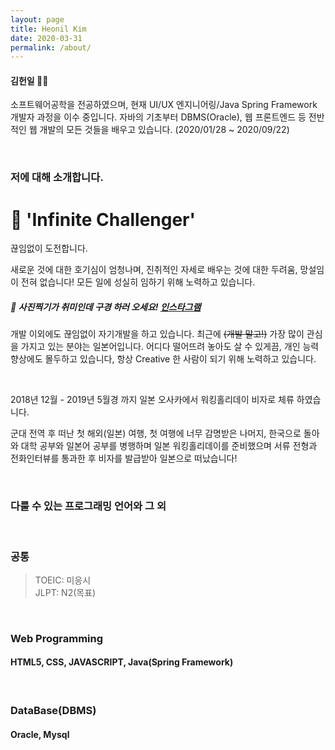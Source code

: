 ```yaml
---
layout: page
title: Heonil Kim
date: 2020-03-31
permalink: /about/
---
```


#### 김헌일 🧑‍💻 <br>

소프트웨어공학을 전공하였으며, 현재 UI/UX 엔지니어링/Java Spring Framework 개발자 과정을 이수 중입니다. 자바의 기초부터 DBMS(Oracle), 웹 프론트엔드 등 전반적인 웹 개발의 모든 것들을 배우고 있습니다. (2020/01/28 ~ 2020/09/22)

<br>

### 저에 대해 소개합니다.

<h1>🚀 'Infinite Challenger'</h1>
<p>끊임없이 도전합니다.</p>

새로운 것에 대한 호기심이 엄청나며, 진취적인 자세로 배우는 것에 대한 두려움, 망설임이 전혀 없습니다! 모든 일에 성실히 임하기 위해 노력하고 있습니다. <br>

##### 📸 사진찍기가 취미인데 구경 하러 오세요! <a href="https://instagram.com/he0nil" target='_blank'>인스타그램</a>

개발 이외에도 끊임없이 자기개발을 하고 있습니다. 최근에 ~~(개발 말고!)~~ 가장 많이 관심을 가지고 있는 분야는 일본어입니다. 어디다 떨어뜨려 놓아도 살 수 있게끔, 개인 능력 향상에도 몰두하고 있습니다, 항상 Creative 한 사람이 되기 위해 노력하고 있습니다.

<br>

<p>2018년 12월 - 2019년 5월경 까지 일본 오사카에서 워킹홀리데이 비자로 체류 하였습니다. </p>

군대 전역 후 떠난 첫 해외(일본) 여행, 첫 여행에 너무 감명받은 나머지, 한국으로 돌아와 대학 공부와 일본어 공부를 병행하며 일본 워킹홀리데이를 준비했으며 서류 전형과 전화인터뷰를 통과한 후 비자를 발급받아 일본으로 떠났습니다!

<br>

### 다룰 수 있는 프로그래밍 언어와 그 외
<br>

<h3>공통</h3>

> TOEIC: 미응시 <br>
> JLPT: N2(목표)

<br>

<h3>Web Programming</h3>
<p><h4>HTML5, CSS, JAVASCRIPT, Java(Spring Framework) </h4></p>

<br>

<h3>DataBase(DBMS)</h3>
<p><h4>Oracle, Mysql</h4></p>

<br><br>